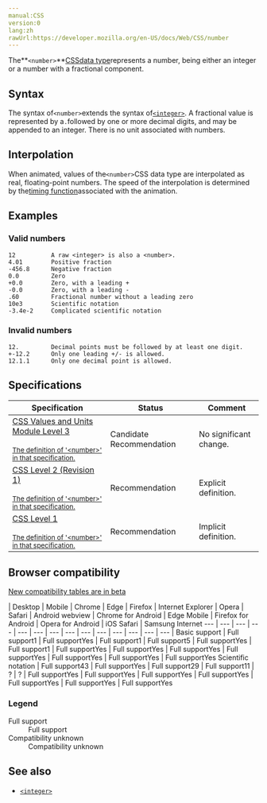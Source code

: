 ```yaml
---
manual:CSS
version:0
lang:zh
rawUrl:https://developer.mozilla.org/en-US/docs/Web/CSS/number
---
```






The**`<number>`**[CSS](%427 "")[data type](%27786 "")represents a number, being either an integer or a number with a fractional component.


## Syntax<a name="Syntax"></a>


The syntax of`<number>`extends the syntax of[`<integer>`](%28331 "The <integer> CSS data type is a special type of <number> that represents a whole number, whether positive or negative. Integers can be used in numerous CSS properties, such as column-count, counter-increment, grid-column, grid-row, and z-index."). A fractional value is represented by a`.`followed by one or more decimal digits, and may be appended to an integer. There is no unit associated with numbers.


## Interpolation<a name="Interpolation"></a>


When animated, values of the`<number>`CSS data type are interpolated as real, floating-point numbers. The speed of the interpolation is determined by the[timing function](%28336 "")associated with the animation.


## Examples<a name="Examples"></a>

### Valid numbers<a name="Valid_numbers"></a>

```
12          A raw <integer> is also a <number>.
4.01        Positive fraction
-456.8      Negative fraction
0.0         Zero
+0.0        Zero, with a leading +
-0.0        Zero, with a leading -
.60         Fractional number without a leading zero
10e3        Scientific notation
-3.4e-2     Complicated scientific notation
```

### Invalid numbers<a name="Invalid_numbers"></a>

```
12.         Decimal points must be followed by at least one digit.
+-12.2      Only one leading +/- is allowed.
12.1.1      Only one decimal point is allowed.
```

## Specifications<a name="Specifications"></a>

Specification | Status | Comment 
 ---  |  ---  |  ---  | 
[CSS Values and Units Module Level 3<br></br><small>The definition of &#39;&lt;number&gt;&#39; in that specification.</small>](%31236 "") | Candidate Recommendation | No significant change. 
[CSS Level 2 (Revision 1)<br></br><small>The definition of &#39;&lt;number&gt;&#39; in that specification.</small>](%30621 "") | Recommendation | Explicit definition. 
[CSS Level 1<br></br><small>The definition of &#39;&lt;number&gt;&#39; in that specification.</small>](%29422 "") | Recommendation | Implicit definition. 


## Browser compatibility<a name="Browser_compatibility"></a>
[New compatibility tables are in beta<i></i>](%3360 "")

 | <abbr>Desktop<i></i></abbr> | <abbr>Mobile<i></i></abbr> 
 | <abbr>Chrome<i></i></abbr> | <abbr>Edge<i></i></abbr> | <abbr>Firefox<i></i></abbr> | <abbr>Internet Explorer<i></i></abbr> | <abbr>Opera<i></i></abbr> | <abbr>Safari<i></i></abbr> | <abbr>Android webview<i></i></abbr> | <abbr>Chrome for Android<i></i></abbr> | <abbr>Edge Mobile<i></i></abbr> | <abbr>Firefox for Android<i></i></abbr> | <abbr>Opera for Android<i></i></abbr> | <abbr>iOS Safari<i></i></abbr> | <abbr>Samsung Internet<i></i></abbr> 
 ---  |  ---  |  ---  |  ---  |  ---  |  ---  |  ---  |  ---  |  ---  |  ---  |  ---  |  ---  |  ---  |  ---  | 
Basic support | <abbr>Full support</abbr>1 | <abbr>Full support</abbr>Yes | <abbr>Full support</abbr>1 | <abbr>Full support</abbr>5 | <abbr>Full support</abbr>Yes | <abbr>Full support</abbr>1 | <abbr>Full support</abbr>Yes | <abbr>Full support</abbr>Yes | <abbr>Full support</abbr>Yes | <abbr>Full support</abbr>Yes | <abbr>Full support</abbr>Yes | <abbr>Full support</abbr>Yes | <abbr>Full support</abbr>Yes 
Scientific notation | <abbr>Full support</abbr>43 | <abbr>Full support</abbr>Yes | <abbr>Full support</abbr>29 | <abbr>Full support</abbr>11 | <abbr>?</abbr> | <abbr>?</abbr> | <abbr>Full support</abbr>Yes | <abbr>Full support</abbr>Yes | <abbr>Full support</abbr>Yes | <abbr>Full support</abbr>Yes | <abbr>Full support</abbr>Yes | <abbr>Full support</abbr>Yes | <abbr>Full support</abbr>Yes 


### Legend<a name="Legend"></a>
<dl><dt id=''><abbr>Full support</abbr></dt><dd>Full support</dd><dt id=''><abbr>Compatibility unknown</abbr></dt><dd>Compatibility unknown</dd></dl>


## See also<a name="See_also"></a>

* [`<integer>`](%28331 "The <integer> CSS data type is a special type of <number> that represents a whole number, whether positive or negative. Integers can be used in numerous CSS properties, such as column-count, counter-increment, grid-column, grid-row, and z-index.")



